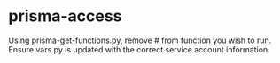 # prisma-access

Using prisma-get-functions.py, remove # from function you wish to run. Ensure vars.py is updated with the correct service account information.
